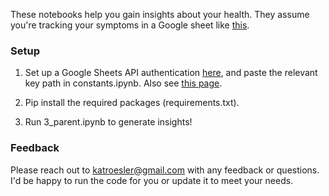 These notebooks help you gain insights about your health.  They assume you're tracking your symptoms in a Google sheet like [this](https://docs.google.com/spreadsheets/d/1ZZP9MqIlzUlu6MgsLTdogAXfqFi91Oi59sjLXQch_qQ/edit#gid=1102650863).

### Setup

1. Set up a Google Sheets API authentication [here](https://console.cloud.google.com/apis/credentials?pli=1), and paste the relevant key path in constants.ipynb. Also see [this page](https://console.cloud.google.com/iam-admin/serviceaccounts).

2. Pip install the required packages (requirements.txt).

3. Run 3_parent.ipynb to generate insights!

### Feedback
Please reach out to katroesler@gmail.com with any feedback or questions.  I'd be happy to run the code for you or update it to meet your needs.
